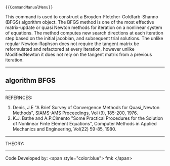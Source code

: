```{=mediawiki}
{{CommandManualMenu}}
```
This command is used to construct a Broyden-Fletcher-Goldfarb-Shanno
(BFGS) algorithm object. The BFGS method is one of the most effective
matrix-update or quasi Newton methods for iteration on a nonlinear
system of equations. The method computes new search directions at each
iteration step based on the initial jacobian, and subsequent trial
solutions. The unlike regular Newton-Raphson does not require the
tangent matrix be reformulated and refactored at every iteration,
however unlike ModifiedNewton it does not rely on the tangent matrix
from a previous iteration.

  --------------------
  **algorithm BFGS**
  --------------------

------------------------------------------------------------------------

REFERNCES:

1.  Denis, J.E \"A Brief Survey of Convergence Methods for Quasi_Newton
    Methods\", SIAMS-AMS Proceedings, Vol (9), 185-200, 1976.
2.  K.J. Bathe and A.P.Cimento \"Some Practical Procedures for the
    Solution of Nonlinear Finte Element Equations\", Computer Methods in
    Applied Mechanics and Engineering, Vol(22) 59-85, 1980.

------------------------------------------------------------------------

THEORY:

------------------------------------------------------------------------

Code Developed by: \<span style=\"color:blue\"\> fmk \</span\>
